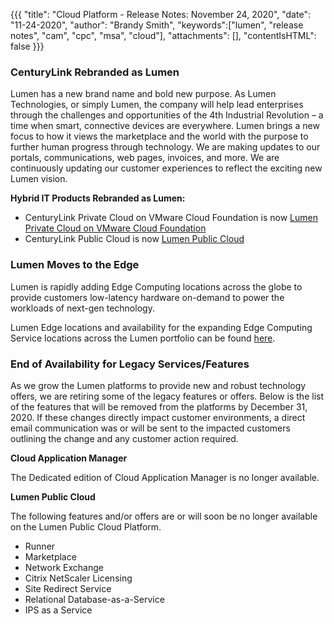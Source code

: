 {{{
"title": "Cloud Platform - Release Notes: November 24, 2020",
"date": "11-24-2020",
"author": "Brandy Smith",
"keywords":["lumen", "release notes", "cam", "cpc", "msa", "cloud"],
"attachments": [],
"contentIsHTML": false
}}}

### CenturyLink Rebranded as Lumen

Lumen has a new brand name and bold new purpose.
As Lumen Technologies, or simply Lumen, the company will help lead enterprises through the challenges and opportunities of the 4th Industrial Revolution – a time when smart, connective devices are everywhere.
Lumen brings a new focus to how it views the marketplace and the world with the purpose to further human progress through technology.
We are making updates to our portals, communications, web pages, invoices, and more.
We are continuously updating our customer experiences to reflect the exciting new Lumen vision.

**Hybrid IT Products Rebranded as Lumen:**

* CenturyLink Private Cloud on VMware Cloud Foundation is now [Lumen Private Cloud on VMware Cloud Foundation](https://www.ctl.io/lumen-private-cloud-on-vmware-cloud-foundation/)
* CenturyLink Public Cloud is now [Lumen Public Cloud](https://www.ctl.io/lumen-public-cloud/)

### Lumen Moves to the Edge

Lumen is rapidly adding Edge Computing locations across the globe to provide customers low-latency hardware on-demand to power the workloads of next-gen technology. 

Lumen Edge locations and availability for the expanding Edge Computing Service locations across the Lumen portfolio can be found [here](/knowledge-base/general/lumencloud/lumen-cloud-data-center-locations/).

### End of Availability for Legacy Services/Features

As we grow the Lumen platforms to provide new and robust technology offers, we are retiring some of the legacy features or offers. Below is the list of the features that will be removed from the platforms by December 31, 2020.
If these changes directly impact customer environments, a direct email communication was or will be sent to the impacted customers outlining the change and any customer action required.  

**Cloud Application Manager**

The Dedicated edition of Cloud Application Manager is no longer available.

**Lumen Public Cloud**

The following features and/or offers are or will soon be no longer available on the Lumen Public Cloud Platform.

* Runner
* Marketplace
* Network Exchange
* Citrix NetScaler Licensing
* Site Redirect Service
* Relational Database-as-a-Service
* IPS as a Service
